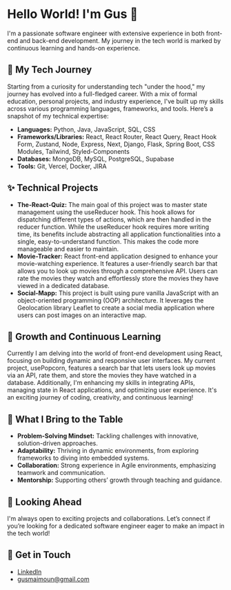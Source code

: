 <h1>Hello World! I'm Gus 👋</h1>
<p>I'm a passionate software engineer with extensive experience in both front-end and back-end development. My journey in the tech world is marked by continuous learning and hands-on experience.</p>
<h2>🚀 My Tech Journey</h2>
<p>Starting from a curiosity for understanding tech "under the hood," my journey has evolved into a full-fledged career. With a mix of formal education, personal projects, and industry experience, I've built up my skills across various programming languages, frameworks, and tools. Here’s a snapshot of my technical expertise:</p>
<ul>
  <li><strong>Languages:</strong> Python, Java, JavaScript, SQL, CSS</li>
  <li><strong>Frameworks/Libraries:</strong> React, React Router, React Query, React Hook Form, Zustand, Node, Express, Next, Django, Flask, Spring Boot, CSS Modules, Tailwind, Styled-Components</li>
  <li><strong>Databases:</strong> MongoDB, MySQL, PostgreSQL, Supabase</li>
  <li><strong>Tools:</strong> Git, Vercel, Docker, JIRA</li>
</ul>
<h2>✨ Technical Projects</h2>
<ul>
  <li><strong>The-React-Quiz:</strong> The main goal of this project was to master state management using the useReducer hook. This hook allows for dispatching different types of actions, which are then handled in the reducer function. While the useReducer hook requires more writing time, its benefits include abstracting all application functionalities into a single, easy-to-understand function. This makes the code more manageable and easier to maintain.</li>
  <li><strong>Movie-Tracker:</strong> React front-end application designed to enhance your movie-watching experience. It features a user-friendly search bar that allows you to look up movies through a comprehensive API. Users can rate the movies they watch and effortlessly store the movies they have viewed in a dedicated database.</li>
  <li><strong>Social-Mapp:</strong> This project is built using pure vanilla JavaScript with an object-oriented programming (OOP) architecture. It leverages the Geolocation library Leaflet to create a social media application where users can post images on an interactive map.</li>
</ul>
<h2>🌱 Growth and Continuous Learning</h2>
<p>Currently I am delving into the world of front-end development using React, focusing on building dynamic and responsive user interfaces. My current project, usePopcorn, features a search bar that lets users look up movies via an API, rate them, and store the movies they have watched in a database. Additionally, I'm enhancing my skills in integrating APIs, managing state in React applications, and optimizing user experience. It's an exciting journey of coding, creativity, and continuous learning!</p>
<h2>💪 What I Bring to the Table</h2>
<ul>
  <li><strong>Problem-Solving Mindset:</strong> Tackling challenges with innovative, solution-driven approaches.</li>
  <li><strong>Adaptability:</strong> Thriving in dynamic environments, from exploring frameworks to diving into embedded systems.</li>
  <li><strong>Collaboration:</strong> Strong experience in Agile environments, emphasizing teamwork and communication.</li>
  <li><strong>Mentorship:</strong> Supporting others’ growth through teaching and guidance.</li>
</ul>
<h2>🚀 Looking Ahead</h2>
<p>I'm always open to exciting projects and collaborations. Let’s connect if you’re looking for a dedicated software engineer eager to make an impact in the tech world!</p>
<h2>📨 Get in Touch</h2>
<ul>
  <li><a href="https://www.linkedin.com/in/gustavomaimoun/">LinkedIn</a></li>
  <li><a href="mailto:gusmaimoun@gmail.com">gusmaimoun@gmail.com</a></li>
</ul>
